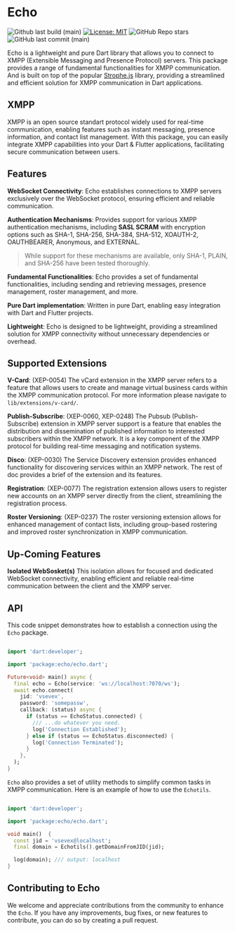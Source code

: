 # Echo

![Github last build (main)][last_build]
[![License: MIT][license_badge]][license_link]
![GitHub Repo stars][star_count]
![GitHub last commit (main)][last_commit]

Echo is a lightweight and pure Dart library that allows you to connect to XMPP (Extensible Messaging and Presence Protocol) servers. This package provides a range of fundamental functionalities for XMPP communication. And is built on top of the popular [Strophe.js](https://github.com/strophe/strophejs) library, providing a streamlined and efficient solution for XMPP communication in Dart applications.

## XMPP

XMPP is an open source standart protocol widely used for real-time communication, enabling features such as instant messaging, presence information, and contact list management. With this package, you can easily integrate XMPP capabilities into your Dart & Flutter applications, facilitating secure communication between users.

## Features

**WebSocket Connectivity**: Echo establishes connections to XMPP servers exclusively over the WebSocket protocol, ensuring efficient and reliable communication.

**Authentication Mechanisms**: Provides support for various XMPP authentication mechanisms, including **SASL SCRAM** with encryption options such as SHA-1, SHA-256, SHA-384, SHA-512, XOAUTH-2, OAUTHBEARER, Anonymous, and EXTERNAL.

> While support for these mechanisms are available, only SHA-1, PLAIN, and SHA-256 have been tested thoroughly.

**Fundamental Functionalities**: Echo provides a set of fundamental functionalities, including sending and retrieving messages, presence management, roster management, and more.

**Pure Dart implementation**: Written in pure Dart, enabling easy integration with Dart and Flutter projects.

**Lightweight**: Echo is designed to be lightweight, providing a streamlined solution for XMPP connectivity without unnecessary dependencies or overhead.

## Supported Extensions

**V-Card**: (XEP-0054) The vCard extension in the XMPP server refers to a feature that allows users to create and manage virtual business cards within the XMPP communication protocol.
For more information please navigate to `lib/extensions/v-card/`.

**Publish-Subscribe**: (XEP-0060, XEP-0248) The Pubsub (Publish-Subscribe) extension in XMPP server support is a feature that enables the distribution and dissemination of published information to interested subscribers within the XMPP network. It is a key component of the XMPP protocol for building real-time messaging and notification systems.

**Disco**: (XEP-0030) The Service Discovery extension provides enhanced functionality for discovering services within an XMPP network. The rest of doc provides a brief of the extension and its features.

**Registration**: (XEP-0077) The registration extension allows users to register new accounts on an XMPP server directly from the client, streamlining the registration process.

**Roster Versioning**: (XEP-0237) The roster versioning extension allows for enhanced management of contact lists, including group-based rostering and improved roster synchronization in XMPP communication.

## Up-Coming Features

**Isolated WebSosket(s)** This isolation allows for focused and dedicated WebSocket connectivity, enabling efficient and reliable real-time communication between the client and the XMPP server.

## API

This code snippet demonstrates how to establish a connection using the `Echo` package.

```dart

import 'dart:developer';

import 'package:echo/echo.dart';

Future<void> main() async {
  final echo = Echo(service: 'ws://localhost:7070/ws');
  await echo.connect(
    jid: 'vsevex',
    password: 'somepassw',
    callback: (status) async {
      if (status == EchoStatus.connected) {
        /// ...do whatever you need.
        log('Connection Established');
      } else if (status == EchoStatus.disconnected) {
        log('Connection Terminated');
      }
    },
  );
}

```

`Echo` also provides a set of utility methods to simplify common tasks in XMPP communication. Here is an example of how to use the `Echotils`.

```dart

import 'dart:developer';

import 'package:echo/echo.dart';

void main()  {
  const jid = 'vsevex@localhost';
  final domain = Echotils().getDomainFromJID(jid);

  log(domain); /// output: localhost
}

```

## Contributing to Echo

We welcome and appreciate contributions from the community to enhance the `Echo`. If you have any improvements, bug fixes, or new features to contribute, you can do so by creating a pull request.

[license_badge]: https://img.shields.io/badge/license-MIT-blue.svg
[license_link]: https://opensource.org/licenses/MIT
[star_count]: https://img.shields.io/github/stars/vsevex/echo
[last_commit]: https://img.shields.io/github/last-commit/vsevex/echo/main
[last_build]: https://img.shields.io/github/actions/workflow/status/vsevex/echo/dart.yml
